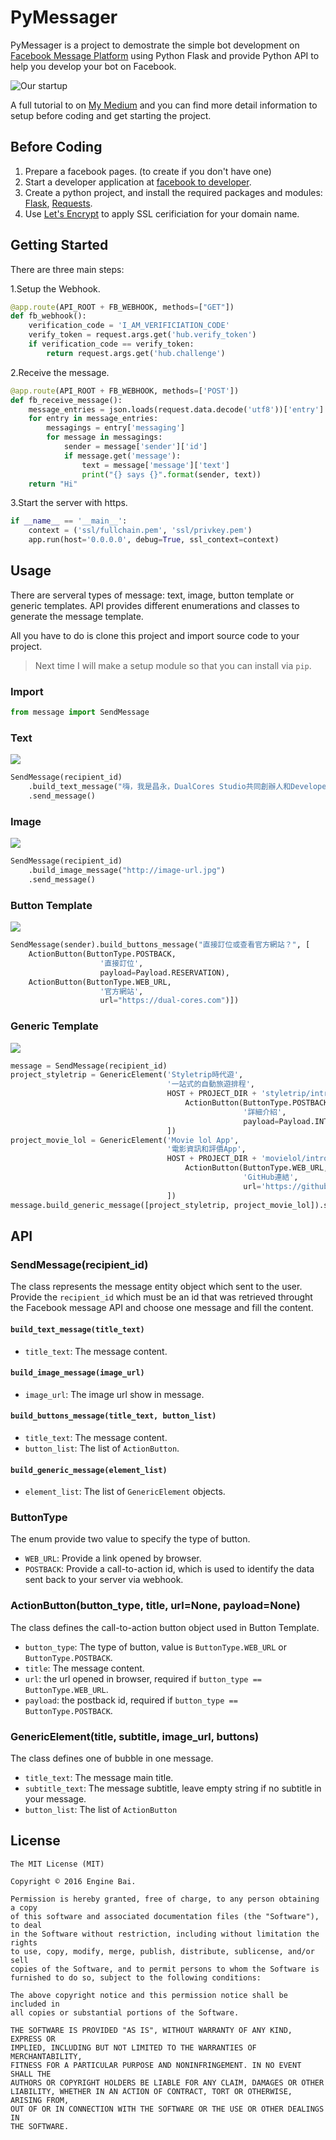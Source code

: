 # PyMessager
PyMessager is a project to demostrate the simple bot development on [Facebook Message Platform](https://medium.com/r/?url=https%3A%2F%2Fdevelopers.facebook.com%2Fdocs%2Fmessenger-platform) using Python Flask and provide Python API to help you develop your bot on Facebook.

![Our startup](https://enginebai.com/enginebai.ai/project/dualcores/dualcores.png)

A full tutorial to on [My Medium](https://medium.com/@enginebai/用python開發facebook-bot-26594f13f9f7#.7iwm148ag) and you can find more detail information to setup before coding and get starting the project.

## Before Coding
1. Prepare a facebook pages. (to create if you don't have one)
2. Start a developer application at [facebook to developer](https://developers.facebook.com).
3. Create a python project, and install the required packages and modules: [Flask](http://flask.pocoo.org), [Requests](http://docs.python-requests.org/en/master/).
4. Use [Let's Encrypt](https://letsencrypt.org/getting-started/) to apply SSL cerificiation for your domain name.

## Getting Started
There are three main steps:

1.Setup the Webhook.

```python
@app.route(API_ROOT + FB_WEBHOOK, methods=["GET"])
def fb_webhook():
    verification_code = 'I_AM_VERIFICIATION_CODE'
    verify_token = request.args.get('hub.verify_token')
    if verification_code == verify_token:
        return request.args.get('hub.challenge')
```        

2.Receive the message.

```python
@app.route(API_ROOT + FB_WEBHOOK, methods=['POST'])
def fb_receive_message():
    message_entries = json.loads(request.data.decode('utf8'))['entry']
    for entry in message_entries:
        messagings = entry['messaging']
        for message in messagings:
            sender = message['sender']['id']
            if message.get('message'):
                text = message['message']['text']
                print("{} says {}".format(sender, text))
    return "Hi"
```

3.Start the server with https.

```python
if __name__ == '__main__':
    context = ('ssl/fullchain.pem', 'ssl/privkey.pem')
    app.run(host='0.0.0.0', debug=True, ssl_context=context)
```


## Usage
There are serveral types of message: text, image, button template or generic templates. API provides different enumerations and classes to generate the message template.

All you have to do is clone this project and import source code to your project. 

> Next time I will make a setup module so that you can install via `pip`.


### Import
```python
from message import SendMessage
```

### Text
![](https://enginebai.com/enginebai.ai/project/pymessager/text.png)

```python
SendMessage(recipient_id)
	.build_text_message("嗨，我是昌永，DualCores Studio共同創辦人和Developer")
	.send_message()
```

### Image
![](https://enginebai.com/enginebai.ai/project/pymessager/image.png)

```python
SendMessage(recipient_id)
	.build_image_message("http://image-url.jpg")
	.send_message()
```

### Button Template
![](https://enginebai.com/enginebai.ai/project/pymessager/button.png)

```python
SendMessage(sender).build_buttons_message("直接訂位或查看官方網站？", [
	ActionButton(ButtonType.POSTBACK, 
					'直接訂位', 
					payload=Payload.RESERVATION),
	ActionButton(ButtonType.WEB_URL, 
					'官方網站', 
					url="https://dual-cores.com")])
```
### Generic Template
![](https://enginebai.com/enginebai.ai/project/pymessager/generic.png)

```python
message = SendMessage(recipient_id)
project_styletrip = GenericElement('Styletrip時代遊',
                                   '一站式的自動旅遊排程',
                                   HOST + PROJECT_DIR + 'styletrip/introduction.jpeg', [
                                       ActionButton(ButtonType.POSTBACK,
                                                    '詳細介紹',
                                                    payload=Payload.INTRODUCE.name)
                                   ])
project_movie_lol = GenericElement('Movie lol App',
                                   '電影資訊和評價App',
                                   HOST + PROJECT_DIR + 'movielol/introduction.jpeg', [
                                       ActionButton(ButtonType.WEB_URL,
                                                    'GitHub連結',
                                                    url='https://github.com/enginebai/Movie-lol-android')
                                   ])
message.build_generic_message([project_styletrip, project_movie_lol]).send_message()
```

## API
### SendMessage(recipient_id)
The class represents the message entity object which sent to the user. Provide the `recipient_id` which must be an id that was retrieved throught the Facebook message API and choose one message and fill the content. 

#### `build_text_message(title_text)`
* `title_text`: The message content.

#### `build_image_message(image_url)`
* `image_url`: The image url show in message.

#### `build_buttons_message(title_text, button_list)`
* `title_text`: The message content.
* `button_list`: The list of `ActionButton`.

#### `build_generic_message(element_list)`
* `element_list`: The list of `GenericElement` objects.

### ButtonType
The enum provide two value to specify the type of button.

* `WEB_URL`: Provide a link opened by browser.
* `POSTBACK`: Provide a call-to-action id, which is used to identify the data sent back to your server via webhook. 


### ActionButton(button_type, title, url=None, payload=None)
The class defines the call-to-action button object used in Button Template.

* `button_type`: The type of button, value is `ButtonType.WEB_URL` or `ButtonType.POSTBACK`.
* `title`: The message content.
* `url`: the url opened in browser, required if `button_type == ButtonType.WEB_URL`.
* `payload`: the postback id, required if `button_type == ButtonType.POSTBACK`.


### GenericElement(title, subtitle, image_url, buttons)
The class defines one of bubble in one message.

* `title_text`: The message main title.
* `subtitle_text`: The message subtitle, leave empty string if no subtitle in your message.
* `button_list`: The list of `ActionButton`


## License

	The MIT License (MIT)

	Copyright © 2016 Engine Bai.

	Permission is hereby granted, free of charge, to any person obtaining a copy
	of this software and associated documentation files (the "Software"), to deal
	in the Software without restriction, including without limitation the rights
	to use, copy, modify, merge, publish, distribute, sublicense, and/or sell
	copies of the Software, and to permit persons to whom the Software is
	furnished to do so, subject to the following conditions:

	The above copyright notice and this permission notice shall be included in
	all copies or substantial portions of the Software.

	THE SOFTWARE IS PROVIDED "AS IS", WITHOUT WARRANTY OF ANY KIND, EXPRESS OR
	IMPLIED, INCLUDING BUT NOT LIMITED TO THE WARRANTIES OF MERCHANTABILITY,
	FITNESS FOR A PARTICULAR PURPOSE AND NONINFRINGEMENT. IN NO EVENT SHALL THE
	AUTHORS OR COPYRIGHT HOLDERS BE LIABLE FOR ANY CLAIM, DAMAGES OR OTHER
	LIABILITY, WHETHER IN AN ACTION OF CONTRACT, TORT OR OTHERWISE, ARISING FROM,
	OUT OF OR IN CONNECTION WITH THE SOFTWARE OR THE USE OR OTHER DEALINGS IN
	THE SOFTWARE.

